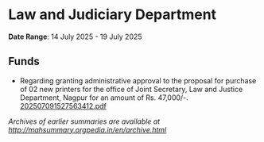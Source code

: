 # Law and Judiciary Department

**Date Range**: 14 July 2025 - 19 July 2025


## Funds
- Regarding granting administrative approval to the proposal for purchase of 02 new printers for the office of Joint Secretary, Law and Justice Department, Nagpur for an amount of Rs. 47,000/-.\
  [202507091527563412.pdf](https://gr.maharashtra.gov.in/Site/Upload/Government%20Resolutions/English/202507091527563412.pdf)


*Archives of earlier summaries are available at http://mahsummary.orgpedia.in/en/archive.html*
